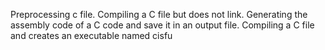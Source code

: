 Preprocessing c file.
Compiling a C file but does not link.
Generating the assembly code of a C code and save it in an output file.
Compiling a C file and creates an executable named cisfu
